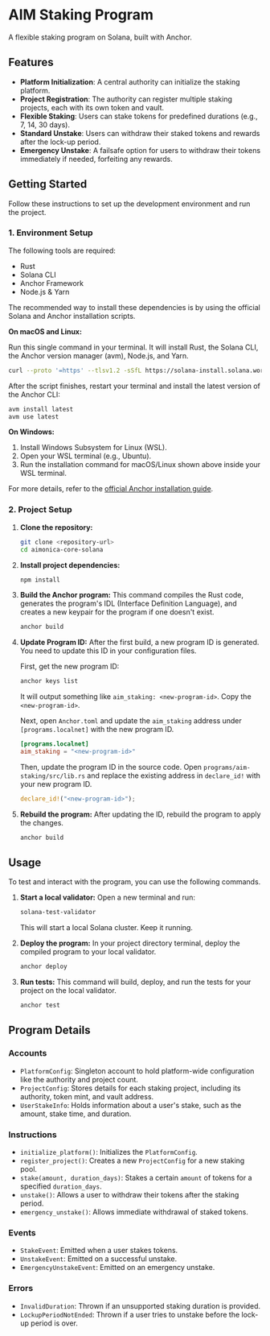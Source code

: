 # AIM Staking Program

A flexible staking program on Solana, built with Anchor.

## Features

- **Platform Initialization**: A central authority can initialize the staking platform.
- **Project Registration**: The authority can register multiple staking projects, each with its own token and vault.
- **Flexible Staking**: Users can stake tokens for predefined durations (e.g., 7, 14, 30 days).
- **Standard Unstake**: Users can withdraw their staked tokens and rewards after the lock-up period.
- **Emergency Unstake**: A failsafe option for users to withdraw their tokens immediately if needed, forfeiting any rewards.

## Getting Started

Follow these instructions to set up the development environment and run the project.

### 1. Environment Setup

The following tools are required:
- Rust
- Solana CLI
- Anchor Framework
- Node.js & Yarn

The recommended way to install these dependencies is by using the official Solana and Anchor installation scripts.

**On macOS and Linux:**

Run this single command in your terminal. It will install Rust, the Solana CLI, the Anchor version manager (avm), Node.js, and Yarn.

```bash
curl --proto '=https' --tlsv1.2 -sSfL https://solana-install.solana.workers.dev | bash
```

After the script finishes, restart your terminal and install the latest version of the Anchor CLI:

```bash
avm install latest
avm use latest
```

**On Windows:**

1.  Install Windows Subsystem for Linux (WSL).
2.  Open your WSL terminal (e.g., Ubuntu).
3.  Run the installation command for macOS/Linux shown above inside your WSL terminal.

For more details, refer to the [official Anchor installation guide](https://www.anchor-lang.com/docs/installation).

### 2. Project Setup

1.  **Clone the repository:**
    ```bash
    git clone <repository-url>
    cd aimonica-core-solana
    ```

2.  **Install project dependencies:**
    ```bash
    npm install
    ```

3.  **Build the Anchor program:**
    This command compiles the Rust code, generates the program's IDL (Interface Definition Language), and creates a new keypair for the program if one doesn't exist.
    ```bash
    anchor build
    ```

4.  **Update Program ID:**
    After the first build, a new program ID is generated. You need to update this ID in your configuration files.

    First, get the new program ID:
    ```bash
    anchor keys list
    ```
    It will output something like `aim_staking: <new-program-id>`. Copy the `<new-program-id>`.

    Next, open `Anchor.toml` and update the `aim_staking` address under `[programs.localnet]` with the new program ID.

    ```toml
    [programs.localnet]
    aim_staking = "<new-program-id>"
    ```

    Then, update the program ID in the source code. Open `programs/aim-staking/src/lib.rs` and replace the existing address in `declare_id!` with your new program ID.

    ```rust
    declare_id!("<new-program-id>");
    ```

5.  **Rebuild the program:**
    After updating the ID, rebuild the program to apply the changes.
    ```bash
    anchor build
    ```

## Usage

To test and interact with the program, you can use the following commands.

1.  **Start a local validator:**
    Open a new terminal and run:
    ```bash
    solana-test-validator
    ```
    This will start a local Solana cluster. Keep it running.

2.  **Deploy the program:**
    In your project directory terminal, deploy the compiled program to your local validator.
    ```bash
    anchor deploy
    ```

3.  **Run tests:**
    This command will build, deploy, and run the tests for your project on the local validator.
    ```bash
    anchor test
    ```

## Program Details

### Accounts

-   `PlatformConfig`: Singleton account to hold platform-wide configuration like the authority and project count.
-   `ProjectConfig`: Stores details for each staking project, including its authority, token mint, and vault address.
-   `UserStakeInfo`: Holds information about a user's stake, such as the amount, stake time, and duration.

### Instructions

-   `initialize_platform()`: Initializes the `PlatformConfig`.
-   `register_project()`: Creates a new `ProjectConfig` for a new staking pool.
-   `stake(amount, duration_days)`: Stakes a certain `amount` of tokens for a specified `duration_days`.
-   `unstake()`: Allows a user to withdraw their tokens after the staking period.
-   `emergency_unstake()`: Allows immediate withdrawal of staked tokens.

### Events

-   `StakeEvent`: Emitted when a user stakes tokens.
-   `UnstakeEvent`: Emitted on a successful unstake.
-   `EmergencyUnstakeEvent`: Emitted on an emergency unstake.

### Errors

-   `InvalidDuration`: Thrown if an unsupported staking duration is provided.
-   `LockupPeriodNotEnded`: Thrown if a user tries to unstake before the lock-up period is over. 